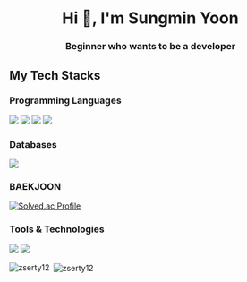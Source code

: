 <h1 align="center">Hi 👋, I'm Sungmin Yoon</h1>
<h3 align="center">Beginner who wants to be a developer</h3>


<p align="left">
</p>

## My Tech Stacks

### Programming Languages
<p align="left">
  <img src="https://img.shields.io/badge/-C-A8B9CC?style=flat-square&logo=c&logoColor=white" />
  <img src="https://img.shields.io/badge/-C++-00599C?style=flat-square&logo=c%2B%2B&logoColor=white" />
  <img src="https://img.shields.io/badge/-Python-3776AB?style=flat-square&logo=python&logoColor=white" />
  <img src="https://img.shields.io/badge/-Verilog-11AA00?style=flat-square&logo=verilog&logoColor=white" />
</p>

### Databases
<p align="left">
  <img src="https://img.shields.io/badge/-MySQL-4479A1?style=flat-square&logo=mysql&logoColor=white" />
</p>

### BAEKJOON
[![Solved.ac Profile](http://mazassumnida.wtf/api/v2/generate_badge?boj=zserty12)](https://solved.ac/zserty12/)


### Tools & Technologies
<p align="left">
  <img src="https://img.shields.io/badge/-Git-F05032?style=flat-square&logo=git&logoColor=white" />
  <img src="https://img.shields.io/badge/-Linux-FCC624?style=flat-square&logo=linux&logoColor=black" />
</p>


<p><img align="left" src="https://github-readme-stats.vercel.app/api/top-langs?username=zserty12&show_icons=true&locale=en&layout=compact" alt="zserty12" /></p>

<p>&nbsp;<img align="center" src="https://github-readme-stats.vercel.app/api?username=zserty12&show_icons=true&locale=en" alt="zserty12" /></p>
